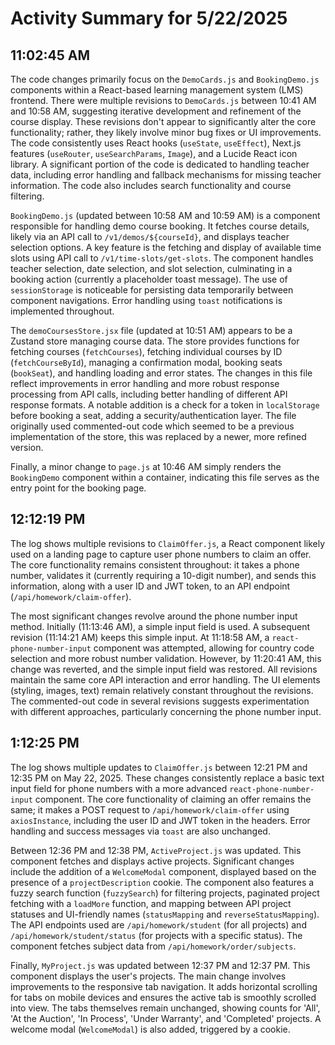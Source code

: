 # Activity Summary for 5/22/2025

## 11:02:45 AM
The code changes primarily focus on the `DemoCards.js` and `BookingDemo.js` components within a React-based learning management system (LMS) frontend.  There were multiple revisions to `DemoCards.js` between 10:41 AM and 10:58 AM, suggesting iterative development and refinement of the course display.  These revisions don't appear to significantly alter the core functionality; rather, they likely involve minor bug fixes or UI improvements.  The code consistently uses React hooks (`useState`, `useEffect`), Next.js features (`useRouter`, `useSearchParams`, `Image`), and a Lucide React icon library. A significant portion of the code is dedicated to handling teacher data, including error handling and fallback mechanisms for missing teacher information.  The code also includes search functionality and course filtering.

`BookingDemo.js` (updated between 10:58 AM and 10:59 AM) is a component responsible for handling demo course booking.  It fetches course details, likely via an API call to `/v1/demos/${courseId}`, and displays teacher selection options.  A key feature is the fetching and display of available time slots using API call to `/v1/time-slots/get-slots`. The component handles teacher selection, date selection, and slot selection, culminating in a booking action (currently a placeholder toast message). The use of `sessionStorage` is noticeable for persisting data temporarily between component navigations.  Error handling using `toast` notifications is implemented throughout.

The `demoCoursesStore.jsx` file (updated at 10:51 AM) appears to be a Zustand store managing course data.  The store provides functions for fetching courses (`fetchCourses`), fetching individual courses by ID (`fetchCourseById`), managing a confirmation modal, booking seats (`bookSeat`), and handling loading and error states.  The changes in this file reflect improvements in error handling and more robust response processing from API calls, including better handling of different API response formats.  A notable addition is a check for a token in `localStorage` before booking a seat, adding a security/authentication layer. The file originally used commented-out code which seemed to be a previous implementation of the store, this was replaced by a newer, more refined version.

Finally, a minor change to `page.js` at 10:46 AM simply renders the `BookingDemo` component within a container, indicating this file serves as the entry point for the booking page.


## 12:12:19 PM
The log shows multiple revisions to `ClaimOffer.js`, a React component likely used on a landing page to capture user phone numbers to claim an offer.  The core functionality remains consistent throughout:  it takes a phone number, validates it (currently requiring a 10-digit number), and sends this information, along with a user ID and JWT token, to an API endpoint (`/api/homework/claim-offer`).

The most significant changes revolve around the phone number input method.  Initially (11:13:46 AM), a simple input field is used.  A subsequent revision (11:14:21 AM) keeps this simple input. At 11:18:58 AM,  a `react-phone-number-input` component was attempted,  allowing for country code selection and more robust number validation. However, by 11:20:41 AM, this change was reverted, and the simple input field was restored.  All revisions maintain the same core API interaction and error handling.  The UI elements (styling, images, text) remain relatively constant throughout the revisions.  The commented-out code in several revisions suggests experimentation with different approaches, particularly concerning the phone number input.


## 1:12:25 PM
The log shows multiple updates to `ClaimOffer.js` between 12:21 PM and 12:35 PM on May 22, 2025.  These changes consistently replace a basic text input field for phone numbers with a more advanced `react-phone-number-input` component.  The core functionality of claiming an offer remains the same; it makes a POST request to `/api/homework/claim-offer` using `axiosInstance`, including the user ID and JWT token in the headers.  Error handling and success messages via `toast` are also unchanged.

Between 12:36 PM and 12:38 PM, `ActiveProject.js` was updated. This component fetches and displays active projects.  Significant changes include the addition of a `WelcomeModal` component, displayed based on the presence of a `projectDescription` cookie. The component also features a fuzzy search function (`fuzzySearch`) for filtering projects,  paginated project fetching with a `loadMore` function, and  mapping between API project statuses and UI-friendly names (`statusMapping` and `reverseStatusMapping`).  The API endpoints used are `/api/homework/student` (for all projects) and `/api/homework/student/status` (for projects with a specific status).  The component fetches subject data from `/api/homework/order/subjects`.

Finally,  `MyProject.js`  was updated between 12:37 PM and 12:37 PM. This component displays the user's projects. The main change involves improvements to the responsive tab navigation.  It adds horizontal scrolling for tabs on mobile devices and ensures the active tab is smoothly scrolled into view. The tabs themselves remain unchanged, showing counts for 'All', 'At the Auction', 'In Process', 'Under Warranty', and 'Completed' projects. A welcome modal (`WelcomeModal`) is also added, triggered by a cookie.
